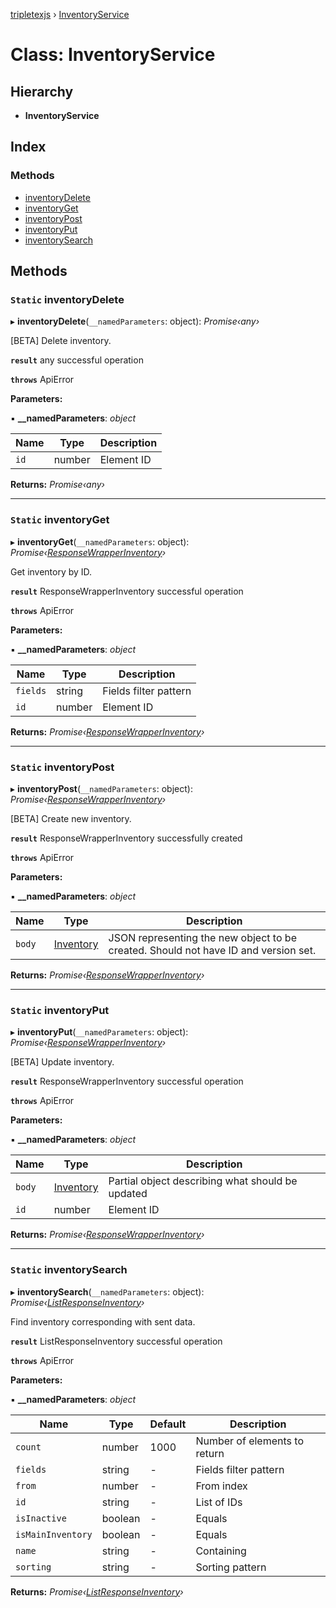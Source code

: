 [tripletexjs](../README.md) › [InventoryService](inventoryservice.md)

# Class: InventoryService

## Hierarchy

* **InventoryService**

## Index

### Methods

* [inventoryDelete](inventoryservice.md#static-inventorydelete)
* [inventoryGet](inventoryservice.md#static-inventoryget)
* [inventoryPost](inventoryservice.md#static-inventorypost)
* [inventoryPut](inventoryservice.md#static-inventoryput)
* [inventorySearch](inventoryservice.md#static-inventorysearch)

## Methods

### `Static` inventoryDelete

▸ **inventoryDelete**(`__namedParameters`: object): *Promise‹any›*

[BETA] Delete inventory.

**`result`** any successful operation

**`throws`** ApiError

**Parameters:**

▪ **__namedParameters**: *object*

Name | Type | Description |
------ | ------ | ------ |
`id` | number | Element ID |

**Returns:** *Promise‹any›*

___

### `Static` inventoryGet

▸ **inventoryGet**(`__namedParameters`: object): *Promise‹[ResponseWrapperInventory](../interfaces/responsewrapperinventory.md)›*

Get inventory by ID.

**`result`** ResponseWrapperInventory successful operation

**`throws`** ApiError

**Parameters:**

▪ **__namedParameters**: *object*

Name | Type | Description |
------ | ------ | ------ |
`fields` | string | Fields filter pattern |
`id` | number | Element ID |

**Returns:** *Promise‹[ResponseWrapperInventory](../interfaces/responsewrapperinventory.md)›*

___

### `Static` inventoryPost

▸ **inventoryPost**(`__namedParameters`: object): *Promise‹[ResponseWrapperInventory](../interfaces/responsewrapperinventory.md)›*

[BETA] Create new inventory.

**`result`** ResponseWrapperInventory successfully created

**`throws`** ApiError

**Parameters:**

▪ **__namedParameters**: *object*

Name | Type | Description |
------ | ------ | ------ |
`body` | [Inventory](../interfaces/inventory.md) | JSON representing the new object to be created. Should not have ID and version set. |

**Returns:** *Promise‹[ResponseWrapperInventory](../interfaces/responsewrapperinventory.md)›*

___

### `Static` inventoryPut

▸ **inventoryPut**(`__namedParameters`: object): *Promise‹[ResponseWrapperInventory](../interfaces/responsewrapperinventory.md)›*

[BETA] Update inventory.

**`result`** ResponseWrapperInventory successful operation

**`throws`** ApiError

**Parameters:**

▪ **__namedParameters**: *object*

Name | Type | Description |
------ | ------ | ------ |
`body` | [Inventory](../interfaces/inventory.md) | Partial object describing what should be updated |
`id` | number | Element ID |

**Returns:** *Promise‹[ResponseWrapperInventory](../interfaces/responsewrapperinventory.md)›*

___

### `Static` inventorySearch

▸ **inventorySearch**(`__namedParameters`: object): *Promise‹[ListResponseInventory](../interfaces/listresponseinventory.md)›*

Find inventory corresponding with sent data.

**`result`** ListResponseInventory successful operation

**`throws`** ApiError

**Parameters:**

▪ **__namedParameters**: *object*

Name | Type | Default | Description |
------ | ------ | ------ | ------ |
`count` | number | 1000 | Number of elements to return |
`fields` | string | - | Fields filter pattern |
`from` | number | - | From index |
`id` | string | - | List of IDs |
`isInactive` | boolean | - | Equals |
`isMainInventory` | boolean | - | Equals |
`name` | string | - | Containing |
`sorting` | string | - | Sorting pattern |

**Returns:** *Promise‹[ListResponseInventory](../interfaces/listresponseinventory.md)›*
